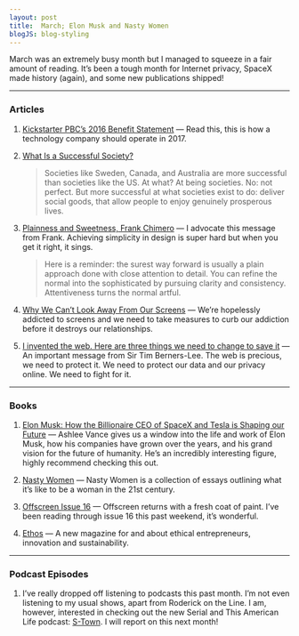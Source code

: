 ```yaml
---
layout: post
title:  March; Elon Musk and Nasty Women
blogJS: blog-styling
---
```


March was an extremely busy month but I managed to squeeze in a fair amount of reading. It’s been a tough month for Internet privacy, SpaceX made history (again), and some new publications shipped!

***

### Articles
1. [Kickstarter PBC’s 2016 Benefit Statement](https://www.kickstarter.com/year/2016/benefit-statement) — Read this, this is how a technology company should operate in 2017.

2. [What Is a Successful Society?](https://umairhaque.com/what-is-a-successful-society-8e720b614b3e#.vpxtndwn9)

	> Societies like Sweden, Canada, and Australia are more successful than societies like the US. At what? At being societies. No: not perfect. But more successful at what societies exist to do: deliver social goods, that allow people to enjoy genuinely prosperous lives.

4. [Plainness and Sweetness, Frank Chimero](https://www.frankchimero.com/blog/2017/plainness-and-sweetness/) — I advocate this message from Frank. Achieving simplicity in design is super hard but when you get it right, it sings.

	> Here is a reminder: the surest way forward is usually a plain approach done with close attention to detail. You can refine the normal into the sophisticated by pursuing clarity and consistency. Attentiveness turns the normal artful. 

5. [Why We Can’t Look Away From Our Screens](https://www.nytimes.com/2017/03/06/science/technology-addiction-irresistible-by-adam-alter.html) — We’re hopelessly addicted to screens and we need to take measures to curb our addiction before it destroys our relationships.

6. [I invented the web. Here are three things we need to change to save it](https://www.theguardian.com/technology/2017/mar/11/tim-berners-lee-web-inventor-save-internet) — An important message from Sir Tim Berners-Lee. The web is precious, we need to protect it. We need to protect our data and our privacy online. We need to fight for it.

***

### Books

1. [Elon Musk: How the Billionaire CEO of SpaceX and Tesla is Shaping our Future](http://amzn.to/2oKKfO9) — Ashlee Vance gives us a window into the life and work of Elon Musk, how his companies have grown over the years, and his grand vision for the future of humanity. He’s an incredibly interesting figure, highly recommend checking this out.

2. [Nasty Women](http://www.404ink.com/shop/nasty-women) — Nasty Women is a collection of essays outlining what it’s like to be a woman in the 21st century. 

3. [Offscreen Issue 16](https://www.offscreenmag.com/issues/16) — Offscreen returns with a fresh coat of paint. I’ve been reading through issue 16 this past weekend, it’s wonderful.

4. [Ethos](https://shop.ethos-magazine.com) — A new magazine for and about ethical entrepreneurs, innovation and sustainability.

***

### Podcast Episodes
1. I’ve really dropped off listening to podcasts this past month. I’m not even listening to my usual shows, apart from Roderick on the Line. I am, however, interested in checking out the new Serial and This American Life podcast: [S-Town](https://stownpodcast.org). I will report on this next month!
